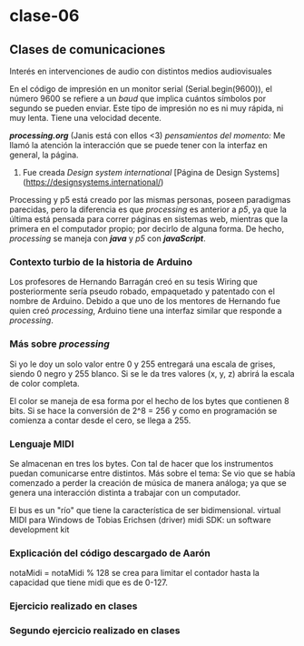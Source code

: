 # clase-06

## Clases de comunicaciones
Interés en intervenciones de audio con distintos medios audiovisuales

En el código de impresión en un monitor serial (Serial.begin(9600)), el número 9600 se refiere a un *baud* que implica cuántos símbolos por segundo se pueden enviar.
Este tipo de impresión no es ni muy rápida, ni muy lenta. Tiene una velocidad decente.

_**processing.org**_ (Janis está con ellos <3)
*pensamientos del momento:* Me llamó la atención la interacción que se puede tener con la interfaz en general, la página.
1. Fue creada *Design system international*
[Página de Design Systems] (https://designsystems.international/)

Processing y p5 está creado por las mismas personas, poseen paradigmas parecidas, pero la diferencia es que *processing* es anterior a *p5*, ya que la última está pensada para correr páginas en sistemas web, mientras que la primera en el computador propio; por decirlo de alguna forma. De hecho, *processing* se maneja con **_java_** y *p5* con **_javaScript_**.

### Contexto turbio de la historia de Arduino
Los profesores de Hernando Barragán creó en su tesis Wiring que posteriormente sería pseudo robado, empaquetado y patentado con el nombre de Arduino. Debido a que uno de los mentores de Hernando fue quien creó *processing*, Arduino tiene una interfaz similar que responde a *processing*.

### Más sobre _**processing**_
Si yo le doy un solo valor entre 0 y 255 entregará una escala de grises, siendo 0 negro y 255 blanco.
Si se le da tres valores (x, y, z) abrirá la escala de color completa.

El color se maneja de esa forma por el hecho de los bytes que contienen 8 bits. Si se hace la conversión de 2^8 = 256 y como en programación se comienza a contar desde el cero, se llega a 255.

### Lenguaje MIDI
Se almacenan en tres los bytes. Con tal de hacer que los instrumentos puedan comunicarse entre distintos.
Más sobre el tema:
Se vio que se había comenzado a perder la creación de música de manera análoga; ya que se genera una interacción distinta a trabajar con un computador. 

El bus es un "río" que tiene la característica de ser bidimensional.
virtual MIDI para Windows de Tobias Erichsen (driver) 
midi SDK: un software development kit

### Explicación del código descargado de Aarón
notaMidi = notaMidi % 128 se crea para limitar el contador hasta la capacidad que tiene midi que es de 0-127.

### Ejercicio realizado en clases


### Segundo ejercicio realizado en clases
